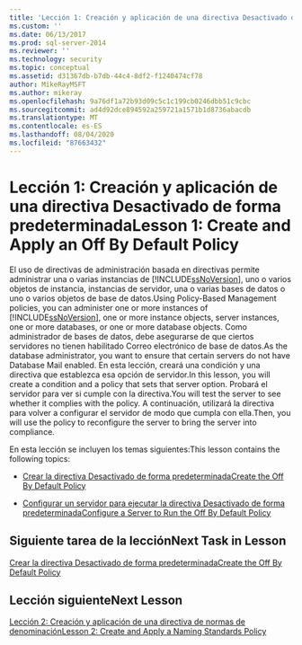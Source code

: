 ```yaml
---
title: 'Lección 1: Creación y aplicación de una directiva Desactivado de forma predeterminada | Microsoft Docs'
ms.custom: ''
ms.date: 06/13/2017
ms.prod: sql-server-2014
ms.reviewer: ''
ms.technology: security
ms.topic: conceptual
ms.assetid: d31367db-b7db-44c4-8df2-f1240474cf78
author: MikeRayMSFT
ms.author: mikeray
ms.openlocfilehash: 9a76df1a72b93d09c5c1c199cb0246dbb51c9cbc
ms.sourcegitcommit: ad4d92dce894592a259721a1571b1d8736abacdb
ms.translationtype: MT
ms.contentlocale: es-ES
ms.lasthandoff: 08/04/2020
ms.locfileid: "87663432"
---
```

# <a name="lesson-1-create-and-apply-an-off-by-default-policy"></a><span data-ttu-id="4b2ef-102">Lección 1: Creación y aplicación de una directiva Desactivado de forma predeterminada</span><span class="sxs-lookup"><span data-stu-id="4b2ef-102">Lesson 1: Create and Apply an Off By Default Policy</span></span>
  <span data-ttu-id="4b2ef-103">El uso de directivas de administración basada en directivas permite administrar una o varias instancias de [!INCLUDE[ssNoVersion](../../includes/ssnoversion-md.md)], uno o varios objetos de instancia, instancias de servidor, una o varias bases de datos o uno o varios objetos de base de datos.</span><span class="sxs-lookup"><span data-stu-id="4b2ef-103">Using Policy-Based Management policies, you can administer one or more instances of [!INCLUDE[ssNoVersion](../../includes/ssnoversion-md.md)], one or more instance objects, server instances, one or more databases, or one or more database objects.</span></span> <span data-ttu-id="4b2ef-104">Como administrador de bases de datos, debe asegurarse de que ciertos servidores no tienen habilitado Correo electrónico de base de datos.</span><span class="sxs-lookup"><span data-stu-id="4b2ef-104">As the database administrator, you want to ensure that certain servers do not have Database Mail enabled.</span></span> <span data-ttu-id="4b2ef-105">En esta lección, creará una condición y una directiva que establezca esa opción de servidor.</span><span class="sxs-lookup"><span data-stu-id="4b2ef-105">In this lesson, you will create a condition and a policy that sets that server option.</span></span> <span data-ttu-id="4b2ef-106">Probará el servidor para ver si cumple con la directiva.</span><span class="sxs-lookup"><span data-stu-id="4b2ef-106">You will test the server to see whether it complies with the policy.</span></span> <span data-ttu-id="4b2ef-107">A continuación, utilizará la directiva para volver a configurar el servidor de modo que cumpla con ella.</span><span class="sxs-lookup"><span data-stu-id="4b2ef-107">Then, you will use the policy to reconfigure the server to bring the server into compliance.</span></span>  
  
 <span data-ttu-id="4b2ef-108">En esta lección se incluyen los temas siguientes:</span><span class="sxs-lookup"><span data-stu-id="4b2ef-108">This lesson contains the following topics:</span></span>  
  
-   [<span data-ttu-id="4b2ef-109">Crear la directiva Desactivado de forma predeterminada</span><span class="sxs-lookup"><span data-stu-id="4b2ef-109">Create the Off By Default Policy</span></span>](lesson-1-1-create-the-off-by-default-policy.md)  
  
-   [<span data-ttu-id="4b2ef-110">Configurar un servidor para ejecutar la directiva Desactivado de forma predeterminada</span><span class="sxs-lookup"><span data-stu-id="4b2ef-110">Configure a Server to Run the Off By Default Policy</span></span>](lesson-1-2-configure-a-server-to-run-the-off-by-default-policy.md)  
  
## <a name="next-task-in-lesson"></a><span data-ttu-id="4b2ef-111">Siguiente tarea de la lección</span><span class="sxs-lookup"><span data-stu-id="4b2ef-111">Next Task in Lesson</span></span>  
 [<span data-ttu-id="4b2ef-112">Crear la directiva Desactivado de forma predeterminada</span><span class="sxs-lookup"><span data-stu-id="4b2ef-112">Create the Off By Default Policy</span></span>](lesson-1-1-create-the-off-by-default-policy.md)  
  
## <a name="next-lesson"></a><span data-ttu-id="4b2ef-113">Lección siguiente</span><span class="sxs-lookup"><span data-stu-id="4b2ef-113">Next Lesson</span></span>  
 [<span data-ttu-id="4b2ef-114">Lección 2: Creación y aplicación de una directiva de normas de denominación</span><span class="sxs-lookup"><span data-stu-id="4b2ef-114">Lesson 2: Create and Apply a Naming Standards Policy</span></span>](lesson-2-create-and-apply-a-naming-standards-policy.md)  
  
  
